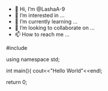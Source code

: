 - 👋 Hi, I’m @LashaA-9
- 👀 I’m interested in ...
- 🌱 I’m currently learning ...
- 💞️ I’m looking to collaborate on ...
- 📫 How to reach me ...

<!---
LashaA-9/LashaA-9 is a ✨ special ✨ repository because its `README.md` (this file) appears on your GitHub profile.
You can click the Preview link to take a look at your changes.




--->#include <iostream>
using namespace std;

int main(){
  cout<<"Hello World"<<endl;
  
return 0;
